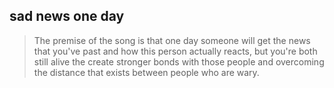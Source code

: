## sad news one day

> The premise of the song is that one day someone will get the news that you've past and how this person actually reacts, but you're both still alive the create stronger bonds with those people and overcoming the distance that exists between people who are wary.
